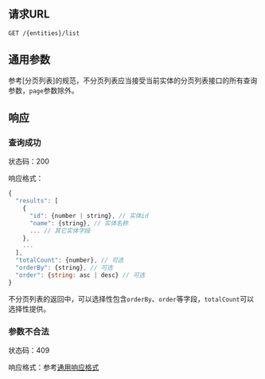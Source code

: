## 请求URL
```
GET /{entities}/list
```
## 通用参数

参考[分页列表]的规范，不分页列表应当接受当前实体的分页列表接口的所有查询参数，`page`参数除外。

## 响应

### 查询成功

状态码：200

响应格式：
```javascript
{
  "results": [
    {
      "id": {number | string}, // 实体id
      "name": {string}, // 实体名称
      ... // 其它实体字段
    },
    ...
  ],
  "totalCount": {number}, // 可选
  "orderBy": {string}, // 可选
  "order": {string: asc | desc} // 可选
}
```
不分页列表的返回中，可以选择性包含`orderBy`、`order`等字段，`totalCount`可以选择性提供。

### 参数不合法

状态码：409

响应格式：参考[通用响应格式]()
